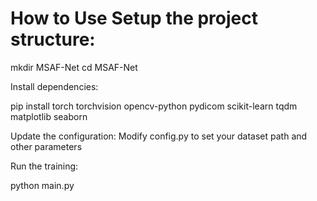**How to Use**
Setup the project structure:
=
mkdir MSAF-Net
cd MSAF-Net


Install dependencies:

pip install torch torchvision opencv-python pydicom scikit-learn tqdm matplotlib seaborn

Update the configuration:
Modify config.py to set your dataset path and other parameters

Run the training:

python main.py
